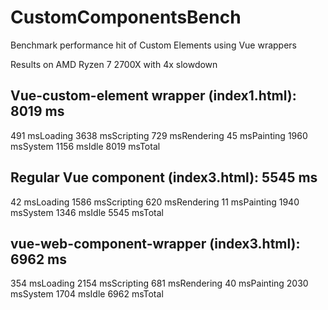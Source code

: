 # CustomComponentsBench
Benchmark performance hit of Custom Elements using Vue wrappers

Results on AMD Ryzen 7 2700X with 4x slowdown

## Vue-custom-element wrapper (index1.html): 8019 ms
491 msLoading
3638 msScripting
729 msRendering
45 msPainting
1960 msSystem
1156 msIdle
8019 msTotal

## Regular Vue component (index3.html): 5545 ms
42 msLoading
1586 msScripting
620 msRendering
11 msPainting
1940 msSystem
1346 msIdle
5545 msTotal

## vue-web-component-wrapper (index3.html): 6962 ms
354 msLoading
2154 msScripting
681 msRendering
40 msPainting
2030 msSystem
1704 msIdle
6962 msTotal
